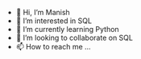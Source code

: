 - 👋 Hi, I’m Manish
- 👀 I’m interested in SQL
- 🌱 I’m currently learning Python
- 💞️ I’m looking to collaborate on SQL
- 📫 How to reach me ...

<!---
m7gautam/m7gautam is a ✨ special ✨ repository because its `README.md` (this file) appears on your GitHub profile.
You can click the Preview link to take a look at your changes.
--->
